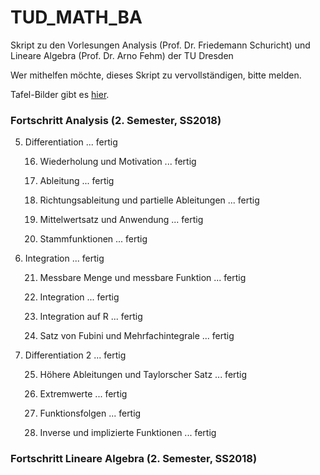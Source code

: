 # TUD_MATH_BA
Skript zu den Vorlesungen Analysis (Prof. Dr. Friedemann Schuricht) und Lineare Algebra (Prof. Dr. Arno Fehm) der TU Dresden

Wer mithelfen möchte, dieses Skript zu vervollständigen, bitte melden.

Tafel-Bilder gibt es [hier](http://protagon.space/AnagBilder.pdf).

### Fortschritt Analysis (2. Semester, SS2018)
5. Differentiation ... fertig
  
    16. Wiederholung und Motivation ... fertig
    
    17. Ableitung ... fertig
    
    18. Richtungsableitung und partielle Ableitungen ... fertig
    
    19. Mittelwertsatz und Anwendung ... fertig
    
    20. Stammfunktionen ... fertig
    
6. Integration ... fertig

    21. Messbare Menge und messbare Funktion ... fertig
    
    22. Integration ... fertig
    
    23. Integration auf R ... fertig
    
    24. Satz von Fubini und Mehrfachintegrale ... fertig
    
7. Differentiation 2 ... fertig

    25. Höhere Ableitungen und Taylorscher Satz ... fertig
    
    26. Extremwerte ... fertig
    
    27. Funktionsfolgen ... fertig
    
    28. Inverse und implizierte Funktionen ... fertig

### Fortschritt Lineare Algebra (2. Semester, SS2018)
